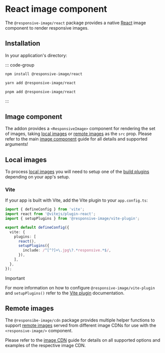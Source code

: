 # React image component

The `@responsive-image/react` package provides a native [React](https://react.dev/) image component to render responsive images.

## Installation

In your application's directory:

::: code-group

```bash [npm]
npm install @responsive-image/react
```

```bash [yarn]
yarn add @responsive-image/react
```

```bash [pnpm]
pnpm add @responsive-image/react
```

:::

## Image component

The addon provides a `<ResponsiveImage>` component for rendering the set of images, taking [local images](#local-images) or [remote images](#remote-images) as the `src` prop. Please refer to the main [image component](../usage/component.md) guide for all details and supported arguments!

## Local images

To process [local images](../usage/local-images.md) you will need to setup one of the [build plugins](../build/index.md) depending on your app's setup.

### Vite

If your app is built with Vite, add the Vite plugin to your `app.config.ts`:

```ts
import { defineConfig } from 'vite';
import react from '@vitejs/plugin-react';
import { setupPlugins } from '@responsive-image/vite-plugin';

export default defineConfig({
  vite: {
    plugins: [
      react(),
      setupPlugins({
        include: /^[^?]+\.jpg\?.*responsive.*$/,
      }),
    ],
  },
});
```

> [!IMPORTANT]
> For more information on how to configure `@responsive-image/vite-plugin` and `setupPlugins()` refer to the [Vite plugin](../build/vite.md) documentation.

## Remote images

The `@responsibe-image/cdn` package provides multiple helper functions to support [remote images](../usage/remote-images.md) served from different image CDNs for use with the `<responsive-image/>` component.

Please refer to the [image CDN](../cdn/index.md) guide for details on all supported options and examples of the respective image CDN.
